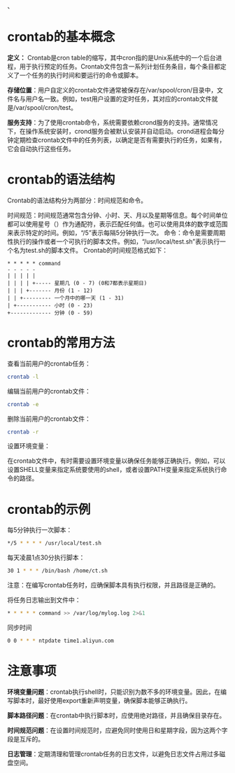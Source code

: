 、

# crontab的基本概念

**定义：** Crontab是cron table的缩写，其中cron指的是Unix系统中的一个后台进程，用于执行预定的任务。Crontab文件包含一系列计划任务条目，每个条目都定义了一个任务的执行时间和要运行的命令或脚本。

**存储位置**：用户自定义的crontab文件通常被保存在/var/spool/cron/目录中，文件名与用户名一致。例如，test用户设置的定时任务，其对应的crontab文件就是/var/spool/cron/test。

**服务支持**：为了使用crontab命令，系统需要依赖crond服务的支持。通常情况下，在操作系统安装时，crond服务会被默认安装并自动启动。crond进程会每分钟定期检查crontab文件中的任务列表，以确定是否有需要执行的任务，如果有，它会自动执行这些任务。


# crontab的语法结构
Crontab的语法结构分为两部分：时间规范和命令。

时间规范：时间规范通常包含分钟、小时、天、月以及星期等信息。每个时间单位都可以使用星号（）作为通配符，表示匹配任何值。也可以使用具体的数字或范围来表示特定的时间。例如，“/5”表示每隔5分钟执行一次。
命令：命令是需要周期性执行的操作或者一个可执行的脚本文件。例如，“/usr/local/test.sh”表示执行一个名为test.sh的脚本文件。
Crontab的时间规范格式如下：

```
* * * * * command
- - - - -
| | | | |
| | | | +----- 星期几 (0 - 7) (0和7都表示星期日)
| | | +------- 月份 (1 - 12)
| | +--------- 一个月中的哪一天 (1 - 31)
| +----------- 小时 (0 - 23)
+------------- 分钟 (0 - 59)
```

# crontab的常用方法

查看当前用户的crontab任务：
```bash
crontab -l
```

编辑当前用户的crontab文件：
```bash
crontab -e
```

删除当前用户的crontab文件：
```bash
crontab -r
```
设置环境变量：

在crontab文件中，有时需要设置环境变量以确保任务能够正确执行。例如，可以设置SHELL变量来指定系统要使用的shell，或者设置PATH变量来指定系统执行命令的路径。

# crontab的示例


每5分钟执行一次脚本：
```bash
*/5 * * * * /usr/local/test.sh
```

每天凌晨1点30分执行脚本：
```bash
30 1 * * * /bin/bash /home/ct.sh
```
注意：在编写crontab任务时，应确保脚本具有执行权限，并且路径是正确的。


将任务日志输出到文件中：
```bash
* * * * * command >> /var/log/mylog.log 2>&1
```

同步时间
```bash
0 0 * * * ntpdate time1.aliyun.com
```


# 注意事项

**环境变量问题**：crontab执行shell时，只能识别为数不多的环境变量。因此，在编写脚本时，最好使用export重新声明变量，确保脚本能够正确执行。

**脚本路径问题**：在crontab中执行脚本时，应使用绝对路径，并且确保目录存在。

**时间规范问题**：在设置时间规范时，应避免同时使用日和星期字段，因为这两个字段是互斥的。

**日志管理**：定期清理和管理crontab任务的日志文件，以避免日志文件占用过多磁盘空间。